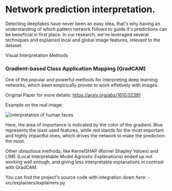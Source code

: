 # Network prediction interpretation.

Detecting deepfakes have never been an easy idea, that's why
having an understanding of which pattern network follows
to guide it's predictions can be beneficial in first place.
In our research, we've leveraged several techniques and 
explained local and global image features, relevant to the dataset.


Visual Interpretation Methods
### Gradient-based Class Application Mapping (GradCAM)

One of the popular and powerful methods for interpreting 
deep learning networks, which been empirically proven 
to work effetively with images.

Original Paper for more details: https://arxiv.org/abs/1610.02391

Example on the real image:

![interpretation of human faces]("./imgs/grad_cam/grad_cam_analysis.png")

Here, the area of importance is indicated by the color of the gradient.
Blue represents the least used features, while red stands for the most
important and highly impactful ones, which drives the network 
to make the prediction the most. 

Other ubiqutious methods, like KernelSHAP (Kernel Shapley Values)
and LIME (Local Interpretable Model Agnostic Explanations) ended up
not working well enough, and giving less interpretable explanations
in contrast with GradCAM.

You can find the project's source code with integration down here:
    - src/explainers/explainers.py